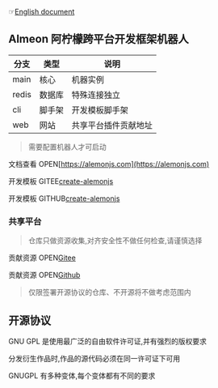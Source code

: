 ☞[English document](./README_English.md)

## Almeon 阿柠檬跨平台开发框架机器人

| 分支  | 类型   | 说明                 |
| ----- | ------ | -------------------- |
| main  | 核心   | 机器实例             |
| redis | 数据库 | 特殊连接独立         |
| cli   | 脚手架 | 开发模板脚手架       |
| web   | 网站   | 共享平台插件贡献地址 |

> 需要配置机器人才可启动

文档查看 OPEN[https://alemonjs.com](https://alemonjs.com)

开发模板 GITEE[create-alemonjs](https://gitee.com/ningmengchongshui/alemon/tree/cli/bin)

开发模板 GITHUB[create-alemonjs](https://github.com/ningmengchongshui/alemon/tree/cli/bin)

### 共享平台

> 仓库只做资源收集,对齐安全性不做任何检查,请谨慎选择

贡献资源 OPEN[Gitee](https://gitee.com/ningmengchongshui/alemon/blob/web/docs/about/plugins.md)

贡献资源 OPEN[Github](https://gitee.com/ningmengchongshui/alemon/blob/web/docs/about/plugins.md)

> 仅限签署开源协议的仓库、不开源将不做考虑范围内

## 开源协议

GNU GPL 是使用最广泛的自由软件许可证,并有强烈的版权要求

分发衍生作品时,作品的源代码必须在同一许可证下可用

GNUGPL 有多种变体,每个变体都有不同的要求
